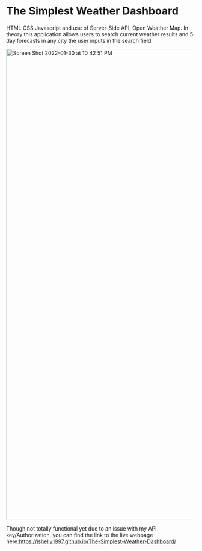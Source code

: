 # The Simplest Weather Dashboard
HTML CSS Javascript and use of Server-Side API, Open Weather Map.
In theory this application allows users to search current weather results and 5-day forecasts in any city the user inputs in the search field. 

<img width="1250" alt="Screen Shot 2022-01-30 at 10 42 51 PM" src="https://user-images.githubusercontent.com/95631495/151736077-a63a7277-9a46-4253-8bc8-5a56af98a049.png">

Though not totally functional yet due to an issue with my API key/Authorization, you can find the link to the live webpage here:https://ishelly1997.github.io/The-Simplest-Weather-Dashboard/
